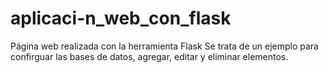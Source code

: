 # aplicaci-n_web_con_flask
Página web realizada con la herramienta Flask
Se trata de un ejemplo para confirguar las bases de datos, agregar, editar y eliminar elementos.
